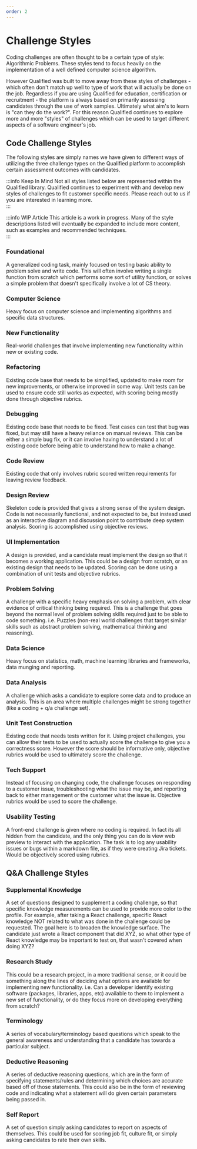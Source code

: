 ```yaml
---
order: 2
---
```

# Challenge Styles

Coding challenges are often thought to be a certain type of style: Algorithmic Problems. These styles tend to focus heavily on the implementation of a well defined computer science algorithm. 

However Qualified was built to move away from these styles of challenges - which often don't match up well to type of work that will actually be done on the job. Regardless if you are using Qualified for education, certification or recruitment - the platform is always based on primarily assessing candidates through the use of work samples. Ultimately what aim's to learn is "can they do the work?". For this reason Qualified continues to explore more and more "styles" of challenges which can be used to target different aspects of a software engineer's job.


## Code Challenge Styles
The following styles are simply names we have given to different ways of utilizing the three challenge types on the Qualified platform to accomplish certain assessment outcomes with candidates.

:::info Keep In Mind
Not all styles listed below are represented within the Qualified library. Qualified continues to experiment with and develop new styles of challenges to fit customer specific needs. Please reach out to us if you are interested in learning more.    
:::

:::info WIP Article
This article is a work in progress. Many of the style descriptions listed will eventually be expanded to include more content, such as examples and recommended techniques.  
:::

### Foundational
A generalized coding task, mainly focused on testing basic ability to problem solve and write code. This will often involve writing a single function from scratch which performs some sort of utility function, or solves a simple problem that doesn't specifically involve a lot of CS theory. 

### Computer Science
Heavy focus on computer science and implementing algorithms and specific data structures.

### New Functionality
Real-world challenges that involve implementing new functionality within new or existing code.

### Refactoring
Existing code base that needs to be simplified, updated to make room for new improvements, or otherwise improved in some way. Unit tests can be used to ensure code still works as expected, with scoring being mostly done through objective rubrics.

### Debugging
Existing code base that needs to be fixed. Test cases can test that bug was fixed, but may still have a heavy reliance on manual reviews. This can be either a simple bug fix, or it can involve having to understand a lot of existing code before being able to understand how to make a change.

### Code Review
Existing code that only involves rubric scored written requirements for leaving review feedback.

### Design Review
Skeleton code is provided that gives a strong sense of the system design. Code is not necessarily functional, and not expected to be, but instead used as an interactive diagram and discussion point to contribute deep system analysis. Scoring is accomplished using objective reviews.


### UI Implementation
A design is provided, and a candidate must implement the design so that it becomes a working application. This could be a design from scratch, or an existing design that needs to be updated. Scoring can be done using a combination of unit tests and objective rubrics.

### Problem Solving
A challenge with a specific heavy emphasis on solving a problem, with clear evidence of critical thinking being required. This is a challenge that goes beyond the normal level of problem solving skills required just to be able to code something. i.e. Puzzles (non-real world challenges that target similar skills such as abstract problem solving, mathematical thinking and reasoning).

### Data Science 
Heavy focus on statistics, math, machine learning libraries and frameworks, data munging and reporting.

### Data Analysis
A challenge which asks a candidate to explore some data and to produce an analysis. This is an area where multiple challenges might be strong together (like a coding + q/a challenge set).

### Unit Test Construction
Existing code that needs tests written for it. Using project challenges, you can allow their tests to be used to actually score the challenge to give you a correctness score. However the score should be informative only, objective rubrics would be used to ultimately score the challenge.

### Tech Support
Instead of focusing on changing code, the challenge focuses on responding to a customer issue, troubleshooting what the issue may be, and reporting back to either management or the customer what the issue is. Objective rubrics would be used to score the challenge.

### Usability Testing
A front-end challenge is given where no coding is required. In fact its all hidden from the candidate, and the only thing you can do is view web preview to interact with the application. The task is to log any usability issues or bugs within a markdown file, as if they were creating Jira tickets. Would be objectively scored using rubrics.

## Q&A Challenge Styles
### Supplemental Knowledge
A set of questions designed to supplement a coding challenge, so that specific knowledge measurements can be used to provide more color to the profile. For example, after taking a React challenge, specific React knowledge NOT related to what was done in the challenge could be requested. The goal here is to broaden the knowledge surface. The candidate just wrote a React component that did XYZ, so what other type of React knowledge may be important to test on, that wasn't covered when doing XYZ?

### Research Study
This could be a research project, in a more traditional sense, or it could be something along the lines of deciding what options are available for implementing new functionality. i.e. Can a developer identify existing software (packages, libraries, apps, etc) available to them to implement a new set of functionality, or do they focus more on developing everything from scratch?

### Terminology
A series of vocabulary/terminology based questions which speak to the general awareness and understanding that a candidate has towards a particular subject. 

### Deductive Reasoning
A series of deductive reasoning questions, which are in the form of specifying statements/rules and determining which choices are accurate based off of those statements. This could also be in the form of reviewing code and indicating what a statement will do given certain parameters being passed in.

### Self Report
A set of question simply asking candidates to report on aspects of themselves. This could be used for scoring job fit, culture fit, or simply asking candidates to rate their own skills. 
